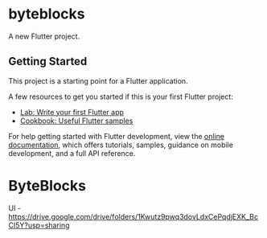 # byteblocks

A new Flutter project.

## Getting Started

This project is a starting point for a Flutter application.

A few resources to get you started if this is your first Flutter project:

- [Lab: Write your first Flutter app](https://docs.flutter.dev/get-started/codelab)
- [Cookbook: Useful Flutter samples](https://docs.flutter.dev/cookbook)

For help getting started with Flutter development, view the
[online documentation](https://docs.flutter.dev/), which offers tutorials,
samples, guidance on mobile development, and a full API reference.
# ByteBlocks

UI  - https://drive.google.com/drive/folders/1Kwutz9pwq3dovLdxCePqdjEXK_BcCI5Y?usp=sharing

